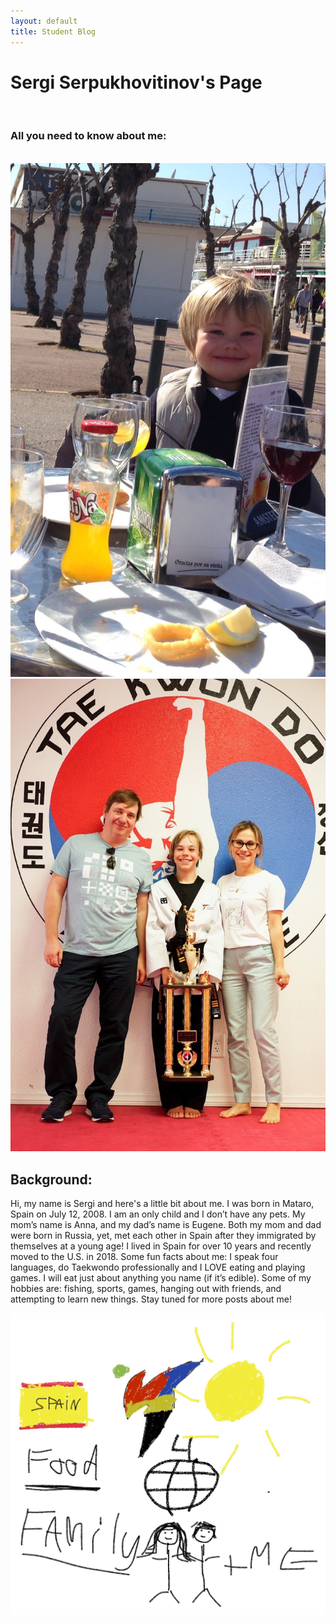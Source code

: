 ```yaml
---
layout: default
title: Student Blog
---
```


<h1>Sergi Serpukhovitinov's Page</h1>
<br>
<h3> All you need to know about me: </h3>
<br>
<div class="imgfloat">
<img id="imgleft" src ="images/littleme.jpg">
<img id="imgright" src ="images/Family.jpg">
</div>
<h2 id="marginplus">Background:</h2>
<p>Hi, my name is Sergi and here's a little bit about me. I was born in Mataro, Spain on July 12, 2008. I am an only child and I don’t have any pets. My mom’s name is Anna, and my dad’s name is Eugene. Both my mom and dad were born in Russia, yet, met each other in Spain after they immigrated by themselves at a young age! I lived in Spain for over 10 years and recently moved to the U.S. in 2018. Some fun facts about me: I speak four languages, do Taekwondo professionally and I LOVE eating and playing games. I will eat just about anything you name (if it’s edible). Some of my hobbies are: fishing, sports, games, hanging out with friends, and attempting to learn new things. Stay tuned for more posts about me! </p>

<img src ="images/freeform.jpg">